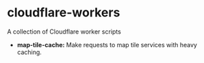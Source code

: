 # cloudflare-workers
A collection of Cloudflare worker scripts

* **map-tile-cache:** Make requests to map tile services with heavy caching.
